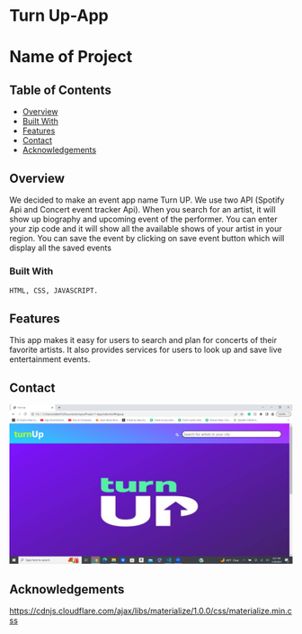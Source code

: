 # Turn Up-App
# Name of Project

## Table of Contents

- [Overview](#overview)
- [Built With](#built-with)
- [Features](#features)
- [Contact](#contact)
- [Acknowledgements](#acknowledgements)

## Overview

<!-- TODO: Add a screenshot of the live project.
    1. Link to a 'live demo.'
    2. Describe your overall experience in a couple of sentences.
    3. List a few specific technical things that you learned or improved on.
    4. Share any other tips or guidance for others attempting this or something similar.
 --> We decided to make an event app name Turn UP. We use two API (Spotify Api and Concert event tracker Api). When you search for an artist, it will show up biography and upcoming event of the performer. You can enter your zip code and it will show all the available shows of your artist in your region. You can save the event by clicking on save event button which will display all the saved events

### Built With
    HTML, CSS, JAVASCRIPT.
<!-- TODO: List any MAJOR libraries/frameworks (e.g. React, Tailwind) with links to their homepages. -->

## Features

<!-- TODO: List what specific 'user problems' that this application solves. -->This app makes it easy for users to search and plan for concerts of their favorite artists. It also provides services for users to look up and save live entertainment events.

## Contact
![Screenshot of the Site](./assets/turnup.png) 
<!-- TODO: Include icons and links to your RELEVANT, PROFESSIONAL 'DEV-ORIENTED' social media. LinkedIn and dev.to are minimum. -->

## Acknowledgements
https://cdnjs.cloudflare.com/ajax/libs/materialize/1.0.0/css/materialize.min.css
<!-- TODO: List any blog posts, tutorials or plugins that you may have used to complete the project. Only list those that had a significant impact. Obviously, we all 'Google' stuff while working on our things, but maybe something in particular stood out as a 'major contributor' to your skill set for this project. -->